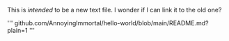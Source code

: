 This is *intended* to be a new text file. I wonder if I can link it to the old one?

'''
github.com/AnnoyingImmortal/hello-world/blob/main/README.md?plain=1
'''
